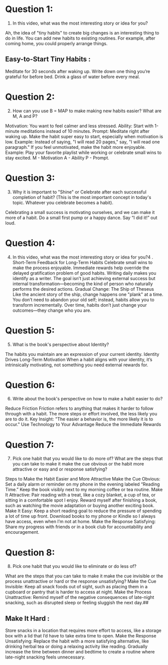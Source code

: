 # Question 1:
1. In this video, what was the most interesting story or idea for you?

Ah, the idea of "tiny habits" to create big changes is an interesting thing to do in life.
You can add new habits to existing routines. For example, after coming home, you  could properly arrange things.
## Easy-to-Start Tiny Habits :
Meditate for 30 seconds after waking up.
Write down one thing you’re grateful for before bed.
Drink a glass of water before every meal.

# Question 2:
2. How can you use B = MAP to make making new habits easier? What are M, A and P?

Motivation: You want to feel calmer and less stressed.
Ability: Start with 1-minute meditations instead of 10 minutes.
Prompt: Meditate right after waking up.
Make the habit super easy to start, especially when motivation is low.
Example: Instead of saying, "I will read 20 pages," say, "I will read one paragraph."
If you feel unmotivated, make the habit more enjoyable.
Example: Play your favorite playlist while working or celebrate small wins to stay excited.
M - Motivation
A - Ability
P - Prompt.

# Question 3:
3. Why it is important to "Shine" or Celebrate after each successful completion of habit? (This is the most important concept in today's topic. Whatever you celebrate becomes a habit).

Celebrating a small success is motivating ourselves, and we can make it more of a habit.
Do a small first pump or a happy dance.
Say “I did it!” out loud.

# Question 4:
4. In this video, what was the most interesting story or idea for you?4
. Short-Term Feedback for Long-Term Habits
Celebrate small wins to make the process enjoyable. Immediate rewards help override the delayed gratification problem of good habits.
Writing daily makes you identify as a writer.
The goal isn’t just achieving external success but internal transformation—becoming the kind of person who naturally performs the desired actions.
Gradual Change: The Ship of Theseus
Like the ancient story of the ship, change happens one "plank" at a time. You don’t need to abandon your old self; instead, habits allow you to transform incrementally.
Over time, habits don’t just change your outcomes—they change who you are.

# Question 5:
5. What is the book's perspective about Identity?

The habits you maintain are an expression of your current identity.
Identity Drives Long-Term Motivation
When a habit aligns with your identity, it’s intrinsically motivating, not something you need external rewards for.

# Question 6:
6. Write about the book's perspective on how to make a habit easier to do?

Reduce Friction
Friction refers to anything that makes it harder to follow through with a habit. The more steps or effort involved, the less likely you are to do it.
Key Insight: "The easier a behavior is, the more likely it is to occur."
Use Technology to Your Advantage
Reduce the Immediate Rewards

# Question 7:
7. Pick one habit that you would like to do more of? What are the steps that you can take to make it make the cue obvious or the habit more attractive or easy and or response satisfying?

Steps to Make the Habit Easier and More Attractive
Make the Cue Obvious:
Set a daily alarm or reminder on my phone in the evening labeled “Reading Time.”
Keep the book visibly next to my morning coffee or tea routine.
Make It Attractive:
Pair reading with a treat, like a cozy blanket, a cup of tea, or sitting in a comfortable spot I enjoy.
Reward myself after finishing a book, such as watching the movie adaptation or buying another exciting book.
Make It Easy:
Keep a short reading goal to reduce the pressure of spending a lot of time up front.
Download books to my phone or Kindle so I always have access, even when I’m not at home.
Make the Response Satisfying:
Share my progress with friends or in a book club for accountability and encouragement.

# Question 8:
8. Pick one habit that you would like to eliminate or do less of? 

What are the steps that you can take to make it make the cue invisible or the process unattractive or hard or the response unsatisfying?
Make the Cue Invisible:
Keep all snack foods out of sight, such as placing them in a cupboard or pantry that is harder to access at night.
Make the Process Unattractive:
Remind myself of the negative consequences of late-night snacking, such as disrupted sleep or feeling sluggish the next day.##
## Make It Hard :
Store snacks in a location that requires more effort to access, like a storage box with a lid that I’d have to take extra time to open.
Make the Response Unsatisfying:
Replace the habit with a more satisfying alternative, like drinking herbal tea or doing a relaxing activity like reading.
Gradually increase the time between dinner and bedtime to create a routine where late-night snacking feels unnecessary.


